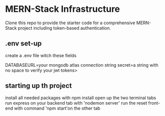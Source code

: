 # MERN-Stack Infrastructure

Clone this repo to provide the starter code for a comprehensive MERN-Stack project including token-based authentication.

## .env set-up
create a .env file witch these fields

DATABASEURL=your mongodb atlas connection string
secret=a string with no space to verify your jwt tokens>

## starting up th project
install all needed packages with 
npm install
open up the two terminal tabs
run express on your backend tab with 'nodemon server'
run the reset front-end with command 'npm start'on the other tab